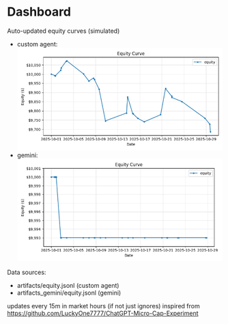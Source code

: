 # Dashboard

Auto-updated equity curves (simulated)

- custom agent: ![Equity Curve](artifacts/equity.png?v=19885a7)
- gemini: ![Equity Curve (Gemini)](artifacts_gemini/equity.png?v=19885a7)

Data sources:
- artifacts/equity.jsonl (custom agent)
- artifacts_gemini/equity.jsonl (gemini)

updates every 15m in market hours (if not just ignores)
inspired from https://github.com/LuckyOne7777/ChatGPT-Micro-Cap-Experiment